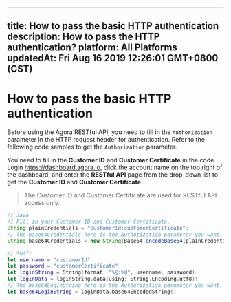 
---
title: How to pass the basic HTTP authentication
description: How to pass the HTTP authentication?
platform: All Platforms
updatedAt: Fri Aug 16 2019 12:26:01 GMT+0800 (CST)
---
# How to pass the basic HTTP authentication
Before using the Agora RESTful API, you need to fill in the `Authorization` parameter in the HTTP request header for authentication. Refer to the following code samples to get the `Authorization` parameter.

You need to fill in the **Customer ID** and **Customer Certificate** in the code.  Login https://dashboard.agora.io, click the account name on the top right of the dashboard, and enter the **RESTful API** page from the drop-down list to get the **Customer ID** and **Customer Certificate**.

> The Customer ID and Customer Certificate are used for RESTful API access only.

```java
// Java
// Fill in your Customer ID and Customer Certificate.
String plainCredentials = "customerId:customerCertificate";
// The base64Credentials here is the Authotization parameter you want.
String base64Credentials = new String(Base64.encodeBase64(plainCredentials.getBytes()));
```

```swift
// Swift
let username = "customerId"
let password = "customerCertificate"
let loginString = String(format: "%@:%@", username, password)
let loginData = loginString.data(using: String.Encoding.utf8)!
// The base64LoginString here is the Authorization parameter you want.
let base64LoginString = loginData.base64EncodedString()
```
